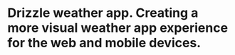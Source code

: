 # Drizzle weather app. Creating a more visual weather app experience for the web and mobile devices.

